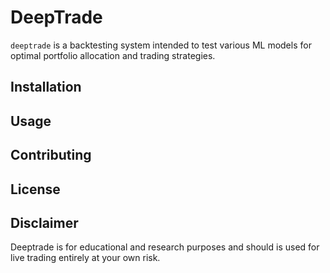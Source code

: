 # DeepTrade

`deeptrade` is a backtesting system intended to test various ML models for optimal portfolio allocation and trading strategies.

## Installation

## Usage

## Contributing

## License

## Disclaimer

Deeptrade is for educational and research purposes and should is used for live trading entirely at your own risk.